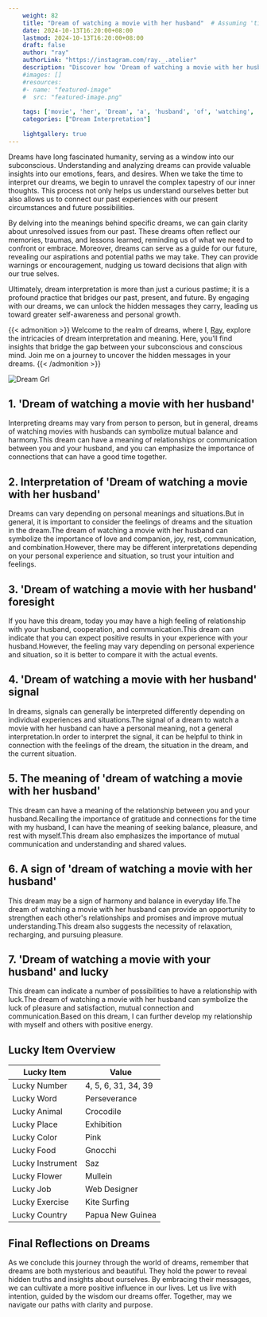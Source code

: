 ```yaml
---
    weight: 82
    title: "Dream of watching a movie with her husband"  # Assuming 'title' column exists
    date: 2024-10-13T16:20:00+08:00
    lastmod: 2024-10-13T16:20:00+08:00
    draft: false
    author: "ray"
    authorLink: "https://instagram.com/ray._.atelier"
    description: "Discover how 'Dream of watching a movie with her husband' can interpret your future and uncover its significant meanings in your life."
    #images: []
    #resources:
    #- name: "featured-image"
    #  src: "featured-image.png"
    
    tags: ['movie', 'her', 'Dream', 'a', 'husband', 'of', 'watching', 'with']
    categories: ["Dream Interpretation"]
    
    lightgallery: true
---
```

    
Dreams have long fascinated humanity, serving as a window into our subconscious. Understanding and analyzing dreams can provide valuable insights into our emotions, fears, and desires. When we take the time to interpret our dreams, we begin to unravel the complex tapestry of our inner thoughts. This process not only helps us understand ourselves better but also allows us to connect our past experiences with our present circumstances and future possibilities.

By delving into the meanings behind specific dreams, we can gain clarity about unresolved issues from our past. These dreams often reflect our memories, traumas, and lessons learned, reminding us of what we need to confront or embrace. Moreover, dreams can serve as a guide for our future, revealing our aspirations and potential paths we may take. They can provide warnings or encouragement, nudging us toward decisions that align with our true selves.

Ultimately, dream interpretation is more than just a curious pastime; it is a profound practice that bridges our past, present, and future. By engaging with our dreams, we can unlock the hidden messages they carry, leading us toward greater self-awareness and personal growth.

{{< admonition >}}
Welcome to the realm of dreams, where I, [Ray](https://instagram.com/ray._.atelier), explore the intricacies of dream interpretation and meaning. Here, you’ll find insights that bridge the gap between your subconscious and conscious mind. Join me on a journey to uncover the hidden messages in your dreams.
{{< /admonition >}}

![Dream Grl](https://cdn.pixabay.com/photo/2017/11/02/03/35/gothic-2910057_1280.jpg "Dream Grl")

## 1. 'Dream of watching a movie with her husband'
Interpreting dreams may vary from person to person, but in general, dreams of watching movies with husbands can symbolize mutual balance and harmony.This dream can have a meaning of relationships or communication between you and your husband, and you can emphasize the importance of connections that can have a good time together.

## 2. Interpretation of 'Dream of watching a movie with her husband'
Dreams can vary depending on personal meanings and situations.But in general, it is important to consider the feelings of dreams and the situation in the dream.The dream of watching a movie with her husband can symbolize the importance of love and companion, joy, rest, communication, and combination.However, there may be different interpretations depending on your personal experience and situation, so trust your intuition and feelings.

## 3. 'Dream of watching a movie with her husband' foresight
If you have this dream, today you may have a high feeling of relationship with your husband, cooperation, and communication.This dream can indicate that you can expect positive results in your experience with your husband.However, the feeling may vary depending on personal experience and situation, so it is better to compare it with the actual events.

## 4. 'Dream of watching a movie with her husband' signal
In dreams, signals can generally be interpreted differently depending on individual experiences and situations.The signal of a dream to watch a movie with her husband can have a personal meaning, not a general interpretation.In order to interpret the signal, it can be helpful to think in connection with the feelings of the dream, the situation in the dream, and the current situation.

## 5. The meaning of 'dream of watching a movie with her husband'
This dream can have a meaning of the relationship between you and your husband.Recalling the importance of gratitude and connections for the time with my husband, I can have the meaning of seeking balance, pleasure, and rest with myself.This dream also emphasizes the importance of mutual communication and understanding and shared values.

## 6. A sign of 'dream of watching a movie with her husband'
This dream may be a sign of harmony and balance in everyday life.The dream of watching a movie with her husband can provide an opportunity to strengthen each other's relationships and promises and improve mutual understanding.This dream also suggests the necessity of relaxation, recharging, and pursuing pleasure.

## 7. 'Dream of watching a movie with your husband' and lucky
This dream can indicate a number of possibilities to have a relationship with luck.The dream of watching a movie with her husband can symbolize the luck of pleasure and satisfaction, mutual connection and communication.Based on this dream, I can further develop my relationship with myself and others with positive energy.

## Lucky Item Overview
| Lucky Item          | Value              |
|---------------|--------------------|
| Lucky Number        | 4, 5, 6, 31, 34, 39  |
| Lucky Word          | Perseverance |
| Lucky Animal        | Crocodile |
| Lucky Place         | Exhibition     |
| Lucky Color         | Pink     |
| Lucky Food          | Gnocchi      |
| Lucky Instrument    | Saz |
| Lucky Flower        | Mullein    |
| Lucky Job           | Web Designer       |
| Lucky Exercise      | Kite Surfing  |
| Lucky Country       | Papua New Guinea    |


##  Final Reflections on Dreams

As we conclude this journey through the world of dreams, remember that dreams are both mysterious and beautiful. They hold the power to reveal hidden truths and insights about ourselves. By embracing their messages, we can cultivate a more positive influence in our lives. Let us live with intention, guided by the wisdom our dreams offer. Together, may we navigate our paths with clarity and purpose.

